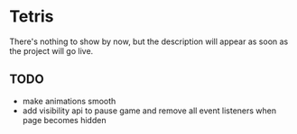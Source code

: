# Tetris

There's nothing to show by now, but the description will appear as soon as the project will go live.


## TODO
* make animations smooth
* add visibility api to pause game and remove all event listeners when page becomes hidden